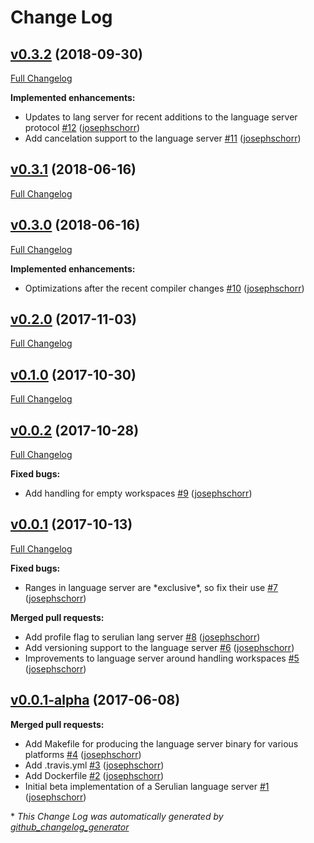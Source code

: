 # Change Log

## [v0.3.2](https://github.com/serulian/serulian-langserver/tree/v0.3.2) (2018-09-30)
[Full Changelog](https://github.com/serulian/serulian-langserver/compare/v0.3.1...v0.3.2)

**Implemented enhancements:**

- Updates to lang server for recent additions to the language server protocol [\#12](https://github.com/serulian/serulian-langserver/pull/12) ([josephschorr](https://github.com/josephschorr))
- Add cancelation support to the language server [\#11](https://github.com/serulian/serulian-langserver/pull/11) ([josephschorr](https://github.com/josephschorr))

## [v0.3.1](https://github.com/serulian/serulian-langserver/tree/v0.3.1) (2018-06-16)
[Full Changelog](https://github.com/serulian/serulian-langserver/compare/v0.3.0...v0.3.1)

## [v0.3.0](https://github.com/serulian/serulian-langserver/tree/v0.3.0) (2018-06-16)
[Full Changelog](https://github.com/serulian/serulian-langserver/compare/v0.2.0...v0.3.0)

**Implemented enhancements:**

- Optimizations after the recent compiler changes [\#10](https://github.com/serulian/serulian-langserver/pull/10) ([josephschorr](https://github.com/josephschorr))

## [v0.2.0](https://github.com/serulian/serulian-langserver/tree/v0.2.0) (2017-11-03)
[Full Changelog](https://github.com/serulian/serulian-langserver/compare/v0.1.0...v0.2.0)

## [v0.1.0](https://github.com/serulian/serulian-langserver/tree/v0.1.0) (2017-10-30)
[Full Changelog](https://github.com/serulian/serulian-langserver/compare/v0.0.2...v0.1.0)

## [v0.0.2](https://github.com/serulian/serulian-langserver/tree/v0.0.2) (2017-10-28)
[Full Changelog](https://github.com/serulian/serulian-langserver/compare/v0.0.1...v0.0.2)

**Fixed bugs:**

- Add handling for empty workspaces [\#9](https://github.com/serulian/serulian-langserver/pull/9) ([josephschorr](https://github.com/josephschorr))

## [v0.0.1](https://github.com/serulian/serulian-langserver/tree/v0.0.1) (2017-10-13)
[Full Changelog](https://github.com/serulian/serulian-langserver/compare/v0.0.1-alpha...v0.0.1)

**Fixed bugs:**

- Ranges in language server are \*exclusive\*, so fix their use [\#7](https://github.com/serulian/serulian-langserver/pull/7) ([josephschorr](https://github.com/josephschorr))

**Merged pull requests:**

- Add profile flag to serulian lang server [\#8](https://github.com/serulian/serulian-langserver/pull/8) ([josephschorr](https://github.com/josephschorr))
- Add versioning support to the language server [\#6](https://github.com/serulian/serulian-langserver/pull/6) ([josephschorr](https://github.com/josephschorr))
- Improvements to language server around handling workspaces [\#5](https://github.com/serulian/serulian-langserver/pull/5) ([josephschorr](https://github.com/josephschorr))

## [v0.0.1-alpha](https://github.com/serulian/serulian-langserver/tree/v0.0.1-alpha) (2017-06-08)
**Merged pull requests:**

- Add Makefile for producing the language server binary for various platforms [\#4](https://github.com/serulian/serulian-langserver/pull/4) ([josephschorr](https://github.com/josephschorr))
- Add .travis.yml [\#3](https://github.com/serulian/serulian-langserver/pull/3) ([josephschorr](https://github.com/josephschorr))
- Add Dockerfile [\#2](https://github.com/serulian/serulian-langserver/pull/2) ([josephschorr](https://github.com/josephschorr))
- Initial beta implementation of a Serulian language server [\#1](https://github.com/serulian/serulian-langserver/pull/1) ([josephschorr](https://github.com/josephschorr))



\* *This Change Log was automatically generated by [github_changelog_generator](https://github.com/skywinder/Github-Changelog-Generator)*